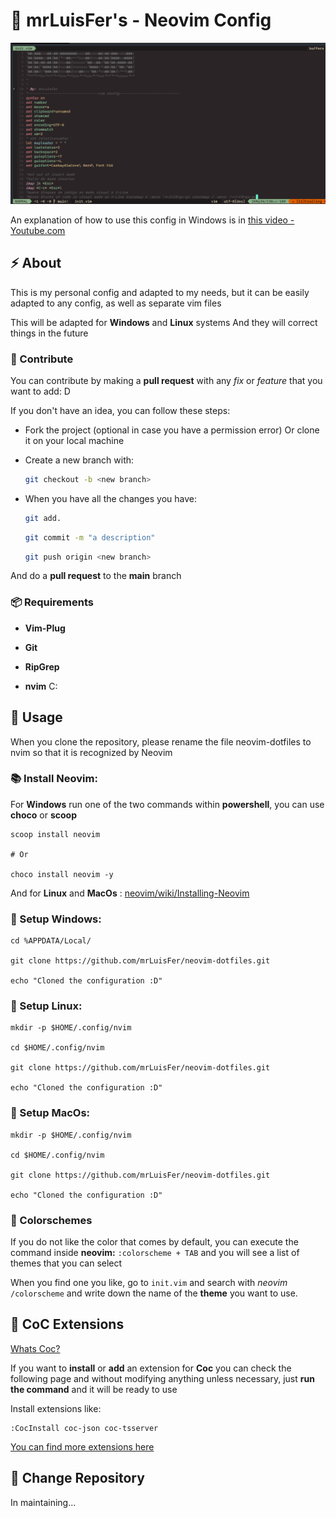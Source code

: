 # 📗 mrLuisFer's - Neovim Config
![](./doc/screenshot-init-vim.PNG)

An explanation of how to use this config in Windows is in [this video - Youtube.com](https://www.youtube.com/channel/UCw1Ipy5_P1OL0zUJMfYC7-A)

## ⚡ About

This is my personal config and adapted to my needs, but it can be easily adapted to any config, as well as separate vim files

This will be adapted for **Windows** and **Linux** systems
And they will correct things in the future

### 🌱 Contribute

You can contribute by making a **pull request** with any _fix_ or _feature_ that you want to add: D

If you don't have an idea, you can follow these steps:

- Fork the project (optional in case you have a permission error)
  Or clone it on your local machine

- Create a new branch with:

  ```bash
  git checkout -b <new branch>
  ```

- When you have all the changes you have:

  ```bash
  git add.
  ```

  ```bash
  git commit -m "a description"
  ```

  ```bash
  git push origin <new branch>
  ```

And do a **pull request** to the **main** branch

### 📦 Requirements

- **Vim-Plug**

- **Git**

- **RipGrep**

- **nvim** C:

## 🦄 Usage
When you clone the repository, please rename the file neovim-dotfiles to nvim so that it is recognized by Neovim

### 📚 Install Neovim:
  For **Windows** run one of the two commands within **powershell**, you can use **choco** or **scoop**
  ```
  scoop install neovim
  
  # Or

  choco install neovim -y
  ```
  
  And for **Linux** and **MacOs** : [neovim/wiki/Installing-Neovim](https://github.com/neovim/neovim/wiki/Installing-Neovim)
  
  
### 📘 Setup Windows:
  ```
  cd %APPDATA/Local/
  
  git clone https://github.com/mrLuisFer/neovim-dotfiles.git
  
  echo "Cloned the configuration :D"
  ```


### 🐧 Setup Linux:
  ```
  mkdir -p $HOME/.config/nvim
  
  cd $HOME/.config/nvim
  
  git clone https://github.com/mrLuisFer/neovim-dotfiles.git
  
  echo "Cloned the configuration :D"
  ```

### 🍎 Setup MacOs:
  ```
  mkdir -p $HOME/.config/nvim
  
  cd $HOME/.config/nvim
  
  git clone https://github.com/mrLuisFer/neovim-dotfiles.git
  
  echo "Cloned the configuration :D"
  ```

### 🌈 Colorschemes
If you do not like the color that comes by default, you can execute the command inside **neovim:** `:colorscheme + TAB` and you will see a list of themes that you can select

When you find one you like, go to `init.vim` and search with *neovim* `/colorscheme` and write down the name of the **theme** you want to use.

## 🐊 CoC Extensions
[Whats Coc?](https://github.com/neoclide/coc.nvim)

If you want to **install** or **add** an extension for **Coc** you can check the following page and without modifying anything unless necessary, just **run the command** and it will be ready to use

Install extensions like:

```
:CocInstall coc-json coc-tsserver
```

[You can find more extensions here](https://github.com/neoclide/coc.nvim/wiki/Using-coc-extensions)

## 🐙 Change Repository

In maintaining...
